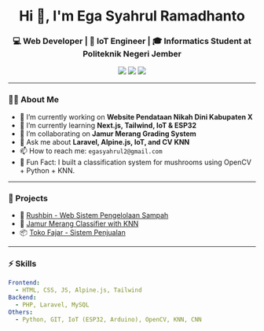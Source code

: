 <h1 align="center">Hi 👋, I'm Ega Syahrul Ramadhanto</h1>
<h3 align="center">💻 Web Developer | 📡 IoT Engineer | 🎓 Informatics Student at Politeknik Negeri Jember</h3>

<p align="center">
  <a href="mailto:egasyahrul2@gmail.com"><img src="https://img.shields.io/badge/Gmail-D14836?style=for-the-badge&logo=gmail&logoColor=white"/></a>
  <a href="https://www.linkedin.com/in/ega-syahrul-420706276/"><img src="https://img.shields.io/badge/LinkedIn-0077B5?style=for-the-badge&logo=linkedin&logoColor=white"/></a>
  <a href="https://wa.me/6282331879753"><img src="https://img.shields.io/badge/WhatsApp-25D366?style=for-the-badge&logo=whatsapp&logoColor=white"/></a>
</p>

---

### 👨‍💻 About Me

- 🔭 I’m currently working on **Website Pendataan Nikah Dini Kabupaten X**
- 🌱 I’m currently learning **Next.js, Tailwind, IoT & ESP32**
- 👯 I’m collaborating on **Jamur Merang Grading System**
- 💬 Ask me about **Laravel, Alpine.js, IoT, and CV KNN**
- 📫 How to reach me: `egasyahrul2@gmail.com`
- 🧠 Fun Fact: I built a classification system for mushrooms using OpenCV + Python + KNN.

---

### 💼 Projects
- 🚀 [Rushbin - Web Sistem Pengelolaan Sampah](#)
- 🧠 [Jamur Merang Classifier with KNN](#)
- 📦 [Toko Fajar - Sistem Penjualan](#)

---

### ⚡ Skills
```yaml
Frontend:
  - HTML, CSS, JS, Alpine.js, Tailwind
Backend:
  - PHP, Laravel, MySQL
Others:
  - Python, GIT, IoT (ESP32, Arduino), OpenCV, KNN, CNN

